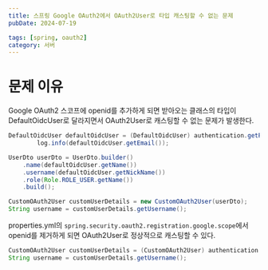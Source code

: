 ```yaml
---
title: 스프링 Google OAuth2에서 OAuth2User로 타입 캐스팅할 수 없는 문제
pubDate: 2024-07-19

tags: [spring, oauth2]
category: 서버
---
```


# 문제 이유

Google OAuth2 스코프에 openid를 추가하게 되면 받아오는 클래스의 타입이 DefaultOidcUser로 달라지면서 OAuth2User로 캐스팅할 수 없는 문제가 발생한다.

```java
DefaultOidcUser defaultOidcUser = (DefaultOidcUser) authentication.getPrincipal();
        log.info(defaultOidcUser.getEmail());

UserDto userDto = UserDto.builder()
    .name(defaultOidcUser.getName())
    .username(defaultOidcUser.getNickName())
    .role(Role.ROLE_USER.getName())
    .build();

CustomOAuth2User customUserDetails = new CustomOAuth2User(userDto);
String username = customUserDetails.getUsername();
```

properties.yml의 `spring.security.oauth2.registration.google.scope`에서 openid를 제거하게 되면 OAuth2User로 정상적으로 캐스팅할 수 있다.

```java
CustomOAuth2User customUserDetails = (CustomOAuth2User) authentication.getPrincipal();
String username = customUserDetails.getUsername();
```
